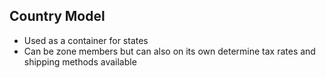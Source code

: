 ## Country Model
* Used as a container for states
* Can be zone members but can also on its own determine tax rates and shipping methods available
